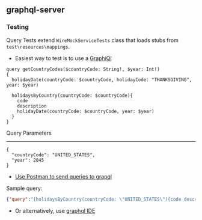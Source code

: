 ## graphql-server

### Testing

Query Tests extend `WireMockServiceTests` class that loads stubs from `test\resources\mappings`.  

- Easiest way to test is to use a [GraphiQl](http://localhost:8080/graphiql)

```
query getCountryCodes($countryCode: String!, $year: Int!)
{
  holidayDate(countryCode: $countryCode, holidayCode: "THANKSGIVING", year: $year)

  holidaysByCountry(countryCode: $countryCode){
    code
    description
    holidayDate(countryCode: $countryCode, year: $year)
  }
}
```
Query Parameters
______
```
{
  "countryCode": "UNITED_STATES",
  "year": 2045
}
```

- [Use Postman to send queries to grapql](https://stackoverflow.com/questions/42520663/how-to-send-graphql-query-by-postman)

Sample query:
```json
{"query":"{holidaysByCountry(countryCode: \"UNITED_STATES\"){code description}}"}
```

- Or alternatively, use [graphql IDE](https://github.com/andev-software/graphql-ide)
